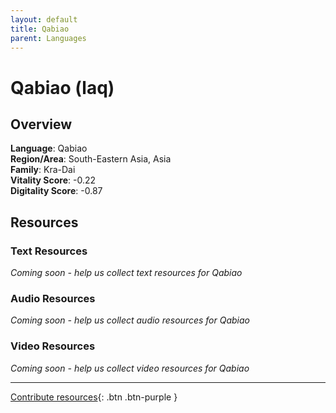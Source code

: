 ```yaml
---
layout: default
title: Qabiao
parent: Languages
---
```


# Qabiao (laq)

## Overview

**Language**: Qabiao  
**Region/Area**: South-Eastern Asia, Asia  
**Family**: Kra-Dai  
**Vitality Score**: -0.22  
**Digitality Score**: -0.87  

## Resources

### Text Resources
*Coming soon - help us collect text resources for Qabiao*

### Audio Resources
*Coming soon - help us collect audio resources for Qabiao*

### Video Resources
*Coming soon - help us collect video resources for Qabiao*

---

[Contribute resources](https://fairtrain.github.io/){: .btn .btn-purple }
